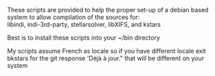 These scripts are provided to help the proper set-up of a debian based system
to allow compilation of the sources for:<br>
libindi, 
indi-3rd-party, 
stellarsolver, 
libXIFS, 
and kstars

Best is to install these scripts into your ~/bin directory

My scripts assume French as locale so if you have different locale exit bkstars for the git response 'Déjà à jour." that will be different on your system 
